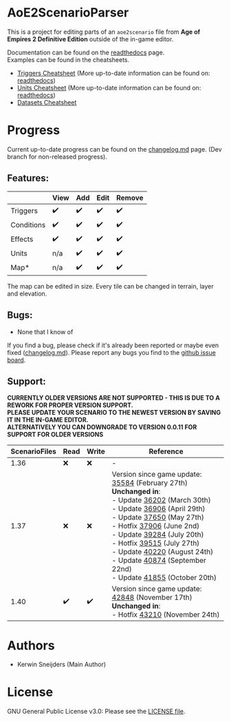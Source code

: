 # AoE2ScenarioParser
This is a project for editing parts of an `aoe2scenario` file from **Age of Empires 2 
Definitive Edition** outside of the in-game editor.  

Documentation can be found on the [readthedocs] page.  
Examples can be found in the cheatsheets.

- [Triggers Cheatsheet]  (More up-to-date information can be found on: [readthedocs])
- [Units Cheatsheet]  (More up-to-date information can be found on: [readthedocs])
- [Datasets Cheatsheet]

[readthedocs]: https://aoe2scenarioparser.readthedocs.io/en/master/
[Triggers Cheatsheet]: ./cheatsheets/TRIGGERS.md
[Units Cheatsheet]: ./cheatsheets/UNITS.md
[Datasets Cheatsheet]: ./cheatsheets/DATASETS.md

# Progress
Current up-to-date progress can be found on the [changelog.md] page. (Dev branch for non-released progress).

[changelog.md]: ./changelog.md

## Features:

|            | View               | Add                | Edit               | Remove             |
| ---------- | ------------------ | ------------------ | ------------------ | ------------------ |
| Triggers   | :heavy_check_mark: | :heavy_check_mark: | :heavy_check_mark: | :heavy_check_mark: |
| Conditions | :heavy_check_mark: | :heavy_check_mark: | :heavy_check_mark: | :heavy_check_mark: |
| Effects    | :heavy_check_mark: | :heavy_check_mark: | :heavy_check_mark: | :heavy_check_mark: |
| Units      | n/a                | :heavy_check_mark: | :heavy_check_mark: | :heavy_check_mark: |
| Map*       | n/a                | :heavy_check_mark: | :heavy_check_mark: | :heavy_check_mark: |

The map can be edited in size. Every tile can be changed in terrain, layer and elevation.

## Bugs:

- None that I know of

If you find a bug, please check if it's already been reported or maybe even fixed ([changelog.md]). Please report any bugs you find to the [github issue board].

[github issue board]: https://github.com/KSneijders/AoE2ScenarioParser/issues

## Support:

**CURRENTLY OLDER VERSIONS ARE NOT SUPPORTED - THIS IS DUE TO A REWORK FOR PROPER VERSION SUPPORT.**  
**PLEASE UPDATE YOUR SCENARIO TO THE NEWEST VERSION BY SAVING IT IN THE IN-GAME EDITOR.**  
**ALTERNATIVELY YOU CAN DOWNGRADE TO VERSION 0.0.11 FOR SUPPORT FOR OLDER VERSIONS**

| ScenarioFiles | Read               | Write              | Reference                                                                                                                                                                                                                                                                                                                                                                                             |
| ------------- | ------------------ | ------------------ | ----------------------------------------------------------------------------------------------------------------------------------------------------------------------------------------------------------------------------------------------------------------------------------------------------------------------------------------------------------------------------------------------------- |
| 1.36          | :x:                | :x:                | -                                                                                                                                                                                                                                                                                                                                                                                                     |
| 1.37          | :x:                | :x:                | Version since game update: [35584] (February 27th) <br> **Unchanged in**: <br> - Update [36202] (March 30th) <br> - Update [36906] (April 29th) <br> - Update [37650] (May 27th) <br> - Hotfix [37906] (June 2nd) <br> - Update [39284] (July 20th) <br> - Hotfix [39515] (July 27th) <br> - Update [40220] (August 24th) <br> - Update [40874] (September 22nd) <br> - Update [41855] (October 20th) |
| 1.40          | :heavy_check_mark: | :heavy_check_mark: | Version since game update: [42848] (November 17th) <br> **Unchanged in**: <br> - Hotfix [43210] (November  24th)                                                                                                                                                                                                                                                                                      |


[35584]: https://www.ageofempires.com/news/aoe2de-update-35584/
[36202]: https://www.ageofempires.com/news/aoe2de-update-36202/
[36906]: https://www.ageofempires.com/news/aoe2de-update-36906/
[37650]: https://www.ageofempires.com/news/aoe2de-update-37650/
[37906]: https://www.ageofempires.com/news/aoe2de-hotfix-37906/
[39284]: https://www.ageofempires.com/news/aoe2de-update-39284/
[39515]: https://www.ageofempires.com/news/aoe2de-hotfix-39515/
[40220]: https://www.ageofempires.com/news/aoe2de-update-40220/
[40874]: https://www.ageofempires.com/news/aoe2de-update-40874/
[41855]: https://www.ageofempires.com/news/aoe2de-update-41855/
[42848]: https://www.ageofempires.com/news/aoe2de-update-42848/
[43210]: https://www.ageofempires.com/news/aoe2de-hotfix-43210/

# Authors
-  Kerwin Sneijders (Main Author)

# License 
GNU General Public License v3.0: Please see the [LICENSE file].

[LICENSE file]: https://github.com/KSneijders/AoE2ScenarioParser/blob/dev/LICENSE
